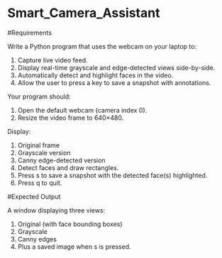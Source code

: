 # Smart_Camera_Assistant

#Requirements

Write a Python program that uses the webcam on your laptop to:
1. Capture live video feed.
2. Display real-time grayscale and edge-detected views side-by-side.
3. Automatically detect and highlight faces in the video.
4. Allow the user to press a key to save a snapshot with annotations.

Your program should:
1. Open the default webcam (camera index 0).
2. Resize the video frame to 640×480.

Display:
1. Original frame
2. Grayscale version
3. Canny edge-detected version
4. Detect faces and draw rectangles.
5. Press s to save a snapshot with the detected face(s) highlighted.
6. Press q to quit.

#Expected Output

A window displaying three views:
1. Original (with face bounding boxes)
2. Grayscale
3. Canny edges
4. Plus a saved image when s is pressed.

